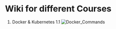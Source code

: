 # Wiki for different Courses

1. Docker & Kubernetes
    1.1 ![Docker_Commands](https://kn0rr.github.io/documentation/Docker_Commands)  

